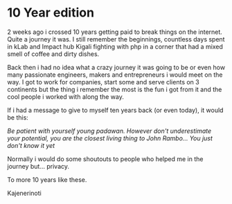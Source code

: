 # 10 Year edition

2 weeks ago i crossed 10 years getting paid to break things on the internet. Quite a journey it was. I still remember the beginnings, countless days spent in kLab and Impact hub Kigali fighting with php in a corner that had a mixed smell of coffee and dirty dishes.

Back then i had no idea what a crazy journey it was going to be or even how many passionate engineers, makers and entrepreneurs i would meet on the way. I got to work for companies, start some and serve clients on 3 continents but the thing i remember the most is the fun i got from it and the cool people i worked with along the way.

If i had a message to give to myself ten years back (or even today), it would be this:


_Be patient with yourself young padawan. However don't underestimate your potential, you are the closest living thing to John Rambo... You just don't know it yet_

Normally i would do some shoutouts to people who helped me in the journey but... privacy.




To more 10 years like these.

Kajenerinoti